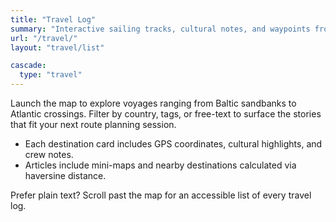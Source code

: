 ```yaml
---
title: "Travel Log"
summary: "Interactive sailing tracks, cultural notes, and waypoints from global explorations."
url: "/travel/"
layout: "travel/list"

cascade:
  type: "travel"
---
```


Launch the map to explore voyages ranging from Baltic sandbanks to Atlantic crossings. Filter by country, tags, or free-text to
surface the stories that fit your next route planning session.

- Each destination card includes GPS coordinates, cultural highlights, and crew notes.
- Articles include mini-maps and nearby destinations calculated via haversine distance.

Prefer plain text? Scroll past the map for an accessible list of every travel log.
